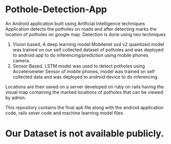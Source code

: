 # Pothole-Detection-App
An Android application built using Artificial Intelligence techniques
Application detects the potholes on roads and after detecting marks the location of potholes on google map.
Detection is done using two techniques 
1. Vision based,
   A deep learning model Mobilenet ssd v2 quantized model was trained on our self collected dataset of potholes and was deployed to android    app to do inferencing/prediction using mobile phones camera.
2. Sensor Based,
   LSTM model was used to detect potholes using Accelerometer Sensor of mobile phones, model was trained on self collected data and was        deployed to android device to do inferencing.   

Locations are then saved on a server developed on ruby on rails having the visual map containing the marked locations of potholes that can be viewed by admin.
   
This repository contains the final apk file along with the android application code, rails sever code and machine learning model files.
# Our Dataset is not available publicly.
